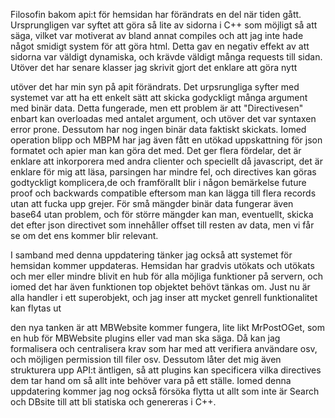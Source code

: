 Filosofin bakom api:t för hemsidan har förändrats en del när tiden gått. Ursprungligen var syftet att göra så lite av sidorna i C++ som möjligt så att säga, vilket var motiverat av bland annat
compiles och att jag inte hade något smidigt system för att göra html. Detta gav en negativ effekt av att sidorna var väldigt dynamiska, och krävde väldigt många requests till sidan. Utöver det har 
senare klasser jag skrivit gjort det enklare att göra nytt

utöver det har min syn på apit förändrats. Det urpsrungliga syfter med systemet var att ha ett enkelt sätt att skicka godyckligt många argument med binär data. Detta fungerade, men ett problem är 
att "Directivesen" enbart kan overloadas med antalet argument, och utöver det var syntaxen error prone. Dessutom har nog ingen binär data faktiskt skickats. Iomed operation blipp och MBPM har jag även fått en 
utökad uppskattning för json formatet och apier man kan göra det med. Det ger flera fördelar, det är enklare att inkorporera med andra clienter och speciellt då javascript, det är enklare för mig att läsa,
parsingen har mindre fel, och directives kan göras godtyckligt komplicera,de och framförallt blir i någon bemärkelse future proof och backwards compatible eftersom man kan lägga till flera records utan att
fucka upp grejer. För små mängder binär data fungerar även base64 utan problem, och för större mängder kan man, eventuellt, skicka det efter json directivet som innehåller offset till resten av data, 
men vi får se om det ens kommer blir relevant. 

I samband med denna uppdatering tänker jag också att systemet för hemsidan kommer uppdateras. Hemsidan har gradvis utökats och utökats och mer eller mindre blivit en hub för alla möjliga funktioner på servern, 
och iomed det har även funktionen top objektet behövt tänkas om. Just nu är alla handler i ett superobjekt, och jag inser att mycket genrell funktionalitet kan flytas ut

den nya tanken är att MBWebsite kommer fungera, lite likt MrPostOGet, som en hub för MBWebsite plugins eller vad man ska säga. Då kan jag formalisera och centralisera krav som har med att verifiera användare
osv, och möjligen permission till filer osv. Dessutom låter det mig även strukturera upp API:t äntligen, så att plugins kan specificera vilka directives dem tar hand om så allt inte behöver vara på ett ställe.
Iomed denna uppdatering kommer jag nog också försöka flytta ut allt som inte är Search och DBsite till att bli statiska och genereras i C++.